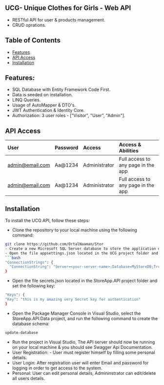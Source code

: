 ## UCG- Unique Clothes for Girls - Web API 
- RESTful API for user & products management.
- CRUD oprations.

## Table of Contents

- [Features](#features)
- [API Access](#api-access)
- [Installation](#installation)



## Features:
- SQL Database with Entity Framework Code First.
- Data is seeded on installation.
- LINQ Queries.
- Usage of AutoMapper & DTO's.
- JWT Authentication & Identity Core.
- Authorization: 3 user roles - ["Visitor", "User", "Admin"].



## API Access
| User              | Password                   | Access       |  Access & Abilities           |        
| :---------------  | :------------------------- | :----------- | :-----------
| admin@email.com   | Aa@1234                    | Administrator|  Full access to any page in the app |
| admin@email.com   | Aa@1234                    | Administrator|  Full access to any page in the app |


## Installation

To install the UCG API, follow these steps:
- Clone the repository to your local machine using the following command:
```bash
git clone https://github.com/OrtalNaaman/Stor
- Create a new Microsoft SQL Server database to store the application data.
- Open the file appsettings.json located in the UCG project folder and modify the following connection string with your own Microsoft SQL Server database connection string:
```bash
"ConnectionStrings": {
  "ConnectionString": "Server=<your-server-name>;Database=MyStoreDB;Trusted_Connection = True;TrustServerCertificate= True;"
}
```

- Open the file secrets.json located in the StoreApp.API project folder and set the following key:
```bash
"Keys": {
"Key": "this is my amazing very Secret key for authentication"
}
```


- Open the Package Manager Console in Visual Studio, select the StoreApp.API.Data project, and run the following command to create the database schema:
```bash
update-database
```

- Run the project in Visual Studio, The API server should now be running on your local machine & you should see Swagger Api Documentation.
- User Registration: - User must register himself by filling some personal details.
- User Login: After registration user will enter Email and password for logging in order to get access to the system.
- Personal: User can edit personal details, Admininstrator can edit/delete all users details.
